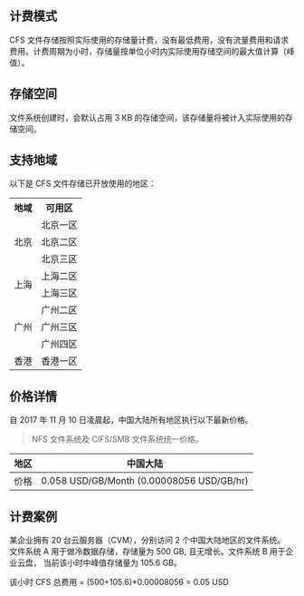 ## 计费模式
CFS 文件存储按照实际使用的存储量计费，没有最低费用，没有流量费用和请求费用。计费周期为小时，存储量按单位小时内实际使用存储空间的最大值计算（峰值）。

## 存储空间
文件系统创建时，会默认占用 3 KB 的存储空间，该存储量将被计入实际使用的存储空间。

## 支持地域
以下是 CFS 文件存储已开放使用的地区：

<table>
    <tr>
        <th>地域</th>
        <th>可用区</th>
    </tr>
    <tr>
        <td rowspan="3">北京</td>
        <td>北京一区</td>
    </tr>
    <tr>
        <td>北京二区</td>
    </tr>
    <tr>
        <td>北京三区</td>
    </tr>
    <tr>
        <td rowspan="2">上海</td>
        <td>上海二区</td>
    </tr>
    <tr>
        <td>上海三区</td>
    </tr>
    <tr>
        <td rowspan="3">广州</td>
        <td>广州二区</td>
    </tr>
    <tr>
        <td>广州三区</td>
    </tr>
    <tr>
        <td>广州四区</td>
    </tr>
    <tr>
        <td>香港</td>
        <td>香港一区</td>
    </tr>
</table>

## 价格详情
自 2017 年 11 月 10 日凌晨起，中国大陆所有地区执行以下最新价格。
> NFS 文件系统及 CIFS/SMB 文件系统统一价格。

地区 | 中国大陆 | 
------- | ------- | 
价格| 0.058 USD/GB/Month (0.00008056 USD/GB/hr) |

## 计费案例
某企业拥有 20 台云服务器（CVM），分别访问 2 个中国大陆地区的文件系统。 文件系统 A 用于做冷数据存储，存储量为 500 GB, 且无增长。文件系统 B 用于企业云盘， 当前该小时中峰值存储量为 105.6 GB。 

该小时 CFS 总费用 = (500+105.6)*0.00008056 = 0.05 USD


